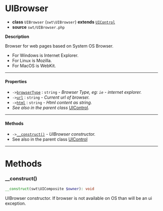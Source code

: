 # UIBrowser

- **class** `UIBrowser` (`swt\UIBrowser`) **extends** [`UIControl`](https://github.com/jphp-compiler/jphp-swt-ext/blob/master/jphp-swt-ext/api-docs/classes/swt/UIControl.md)
- **source** `swt/UIBrowser.php`

**Description**

Browser for web pages based on System OS Browser.

- For Windows is Internet Explorer.
- For Linux is Mozilla.
- For MacOS is WebKit.


---

#### Properties

- `->`[`browserType`](#prop-browsertype) : `string` - _Browser Type, eg: `ie` - internet explorer._
- `->`[`url`](#prop-url) : `string` - _Current url of browser._
- `->`[`html`](#prop-html) : `string` - _Html content as string._
- *See also in the parent class* [UIControl](https://github.com/jphp-compiler/jphp-swt-ext/blob/master/jphp-swt-ext/api-docs/classes/swt/UIControl.md).

---

#### Methods

- `->`[`__construct()`](#method-__construct) - _UIBrowser constructor._
- See also in the parent class [UIControl](https://github.com/jphp-compiler/jphp-swt-ext/blob/master/jphp-swt-ext/api-docs/classes/swt/UIControl.md)

---
# Methods

<a name="method-__construct"></a>

### __construct()
```php
__construct(swt\UIComposite $owner): void
```
UIBrowser constructor.
If browser is not available on OS than will be an ui exception.